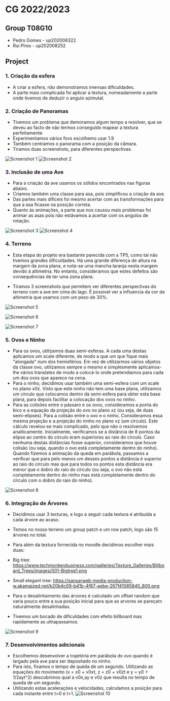 # CG 2022/2023

## Group T08G10
- Pedro Gomes - up202006322
- Rui Pires - up202008252

## Project

### 1. Criação da esfera

- A criar a esfera, não demonstramos imensas dificuldades.
- A parte mais complicada foi aplicar a textura, nomeadamente a parte onde tivemos de deduzir o angulo azimutal.

### 2. Criação de Panoramas

- Tivemos um problema que demoramos algum tempo a resolver, que se deveu ao facto de não termos conseguido mapear a textura perfeitamente.
- Experimentamos vários fovs escolhemo usar 1.9 
- Também centramos o panorama com a posição da câmara.
- Tiramos duas screenshots, para diferentes perspectivas.

![Screenshot 1](screenshots/cg-t08g10-project-1.png)
![Screenshot 2](screenshots/cg-t08g10-project-2.png)

### 3. Inclusão de uma Ave

- Para a criação da ave usamos os sólidos encontrados nas figuras abaixo.
- Criamos também uma classe para asa, pois simplificou a criação da ave.
- Das partes mais difíceis foi mesmo acertar com as transformações para que a asa ficasse na posição correta.
- Quanto às animações, a parte que nos causou mais problemas foi animar as asas pois não estávamos a acertar com os angulos de rotação.

![Screenshot 3](screenshots/cg-t08g10-project-3.png)
![Screenshot 4](screenshots/cg-t08g10-project-4.png)


### 4. Terreno

- Esta etapa do projeto era bastante parecida com a TP5, como tal não tivemos grandes dificuldades. Há uma grande diferença de altura na margem da zona plana, e nota-se uma mancha laranja nesta margem devido à altimetria. No entanto, consideramos que estes defeitos são consequências de ter uma zona plana.

- Tiramos 3 screenshots que permitem ver diferentes perspectivas do terreno com a ave em cima do lago. É possivel ver a influencia da cor da altimetria que usamos com um peso de 30%.

![Screenshot 5](screenshots/cg-t08g10-project-5.png)

![Screenshot 6](screenshots/cg-t08g10-project-6.png)

![Screenshot 7](screenshots/cg-t08g10-project-7.png)

### 5. Ovos e Ninho

- Para os ovos, utilizamos duas semi-esferas. A cada uma destas aplicamos um scale diferente, de modo a que um que fique mais "alongada" num dos hemisférios. Em vez de utilizarmos vários objetos da classe ovo, utilizamos sempre o mesmo e simplesmente aplicamos-lhe vários translates de modo a colocá-lo onde pretendíamos para cada um dos ovos que aparece na cena.
- Para o ninho, decidimos usar também uma semi-esfera com um scale no plano x0z. Visto que este ninho não tem uma base plana, utilizamos um círculo que colocamos dentro da semi-esfera para obter esta base plana, para depois facilitar a colocação dos ovos no ninho.
- Para as colisões entre o pássaro e os ovos, consideramos a ponta do bico e a equação da projeção do ovo no plano xz (ou seja, de duas semi-elipses). Para a colisão entre o ovo e o ninho. Consideramos essa mesma projeção e a projeção do ninho no plano xz (um círculo). Este cálculo revelou-se mais complicado, pelo que não o resolvemos analticamente. Inicialmente, verificamos se a distância de 8 pontos da elipse ao centro do círculo eram superiores ao raio do círculo. Caso nenhuma destas distâncias fosse superior, consideramos que houve colisão (ou seja, quando o ovo está completamente dentro do ninho). Quando fizemos a animação da queda em parábola, passamos a verificar que para pelo menos um desses pontos a distância é superior ao raio do círculo mas que para todos os pontos esta distância era menor que o dobro do raio do círculo (ou seja, o ovo não está completamente dentro do ninho mas está completamente dentro do círculo com o dobro do raio do ninho).


![Screenshot 8](screenshots/cg-t08g10-project-8.png)


### 6. Integração de Árvores
- Decidimos usar 3 texturas, e logo a seguir cada textura é atribuida a cada árvore ao acaso.
- Temos no nosso terreno um group patch e um row patch, logo são 15 árvores no total.
- Para além da textura fornecida no moodle decidimos escolher mais duas:
- Big tree: https://www.techmonkeybusiness.com/galleries/Texture_Galleries/Billboard_Trees/images/001-Bigtree1.png
- Small elegant tree: https://sansarweb-media-production-w.akamaized.net/b20b4c09-b41b-4f87-aebe-267f41085845_800.png

- Para o desalinhamento das árvores é calculado um offset random que varia pouco entre a sua posição inicial para que as arvores se pareçam naturalmente desalinhadas.
- Tivemos um bocado de dificuldades com efeito billboard mas rapidamente as ultrapassamos.


![Screenshot 9](screenshots/cg-t08g10-project-9.png)


### 7. Desenvolvimentos adicionais
- Escolhemos desenvolver a trajetória em parábola do ovo quando é largado pela ave para ser depositado no ninho.
- Para isto, fixamos o tempo de queda de um segundo. Utilizando as equações do movimento  (x = x0 + v0xt, z = z0 + v0zt e y = y0 + 1/2ayt^2) descobrimos qual a v0x,ay e v0z que resulta no tempo de queda de um segundo. 
- Utilizando estas acelerações e velocidades, calculamos a posição para cada instante entre t=0 e t=1.
![Screenshot 10](screenshots/cg-t08g10-project-10.png)
